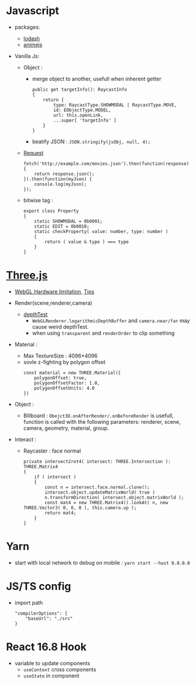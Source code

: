 # Javascript

- packages:

    - [lodash](https://lodash.com/)
    - [animejs](https://animejs.com/)

- Vanilla Js:

    - Object :

        - merge object to another, usefull when inherent getter

            ```
            public get targetInfo(): RaycastInfo
            {
                return {
                    type: RaycastType.SHOWMODAL | RaycastType.MOVE,
                    id: EObjectType.MODEL,
                    url: this.openLink,
                    ...super[ 'targetInfo' ]
                }
            }
            ```
        
        - beatify JSON : `JSON.stringify(jsObj, null, 4);`

    - [Request](https://developer.mozilla.org/zh-TW/docs/Web/API/Fetch_API/Using_Fetch)

        ```
        fetch('http://example.com/movies.json').then(function(response) {
            return response.json();
        }).then(function(myJson) {
            console.log(myJson);
        });
        ```

    - bitwise tag :
        ```
        export class Property
        {
            static SHOWMODAL = 0b0001;
            static EDIT = 0b0010;
            static checkProperty( value: number, type: number )
            {
                return ( value & type ) === type
            }
        }
        ```

# [Three.js](https://threejs.org/)

- [WebGL Hardware limitation](https://webglreport.com/), [Tips](https://discoverthreejs.com/tips-and-tricks/)

- Render(scene,renderer,camera)
    - [depthTest](https://www.itread01.com/articles/1476667276.html)
        - `WebGLRenderer.logarithmicDepthBuffer` and `camera.near/far` may cause weird depthTest.
        - when using `transparent` and `renderOrder` to clip something

- Material :
    - Max TextureSize : 4096*4096
    - sovle z-fighting by polygon offset
        ```
        const material = new THREE.Material({
            polygonOffset: true,
            polygonOffsetFactor: 1.0,
            polygonOffsetUnits: 4.0
        })
        ```
- Object :
    - Billboard : `Obejct3D.onAfterRender/.onBeforeRender` is usefull, function is called with the following parameters: renderer, scene, camera, geometry, material, group.

- Interact :

    - Raycaster : face normal
        ```
        private intersect2rot4( intersect: THREE.Intersection ): THREE.Matrix4
        {
            if ( intersect )
            {
                const n = intersect.face.normal.clone();
                intersect.object.updateMatrixWorld( true )
                n.transformDirection( intersect.object.matrixWorld );
                const mat4 = new THREE.Matrix4().lookAt( n, new THREE.Vector3( 0, 0, 0 ), this.camera.up );
                return mat4;
            }
        }
        ```

# Yarn

- start with local network to debug on mobile : `yarn start --host 0.0.0.0`

# JS/TS config

- import path 
    ```
    "compilerOptions": {
        "baseUrl": "./src"
    }
    ```

# React 16.8 Hook

- variable to update components
    -  `useContext` cross components
    -  `useState` in component